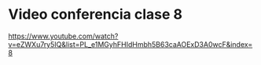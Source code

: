 # Video conferencia clase 8

https://www.youtube.com/watch?v=eZWXu7ry5IQ&list=PL_e1MGyhFHIdHmbh5B63caAOExD3A0wcF&index=8